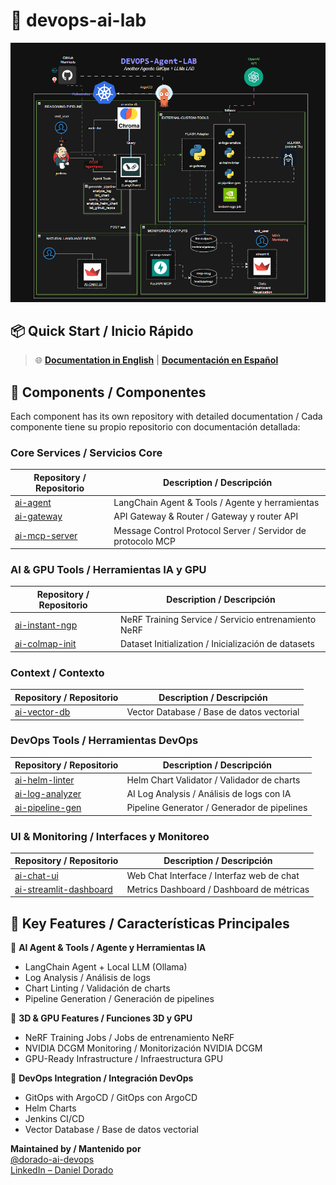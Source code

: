 # 🧪 devops-ai-lab

![devops-ai-lab-diagram](./images/devops-ai-lab.drawio.gif)

## 📦 Quick Start / Inicio Rápido

> 🌐 **[Documentation in English](./README_ENG.md)** | **[Documentación en Español](./README_ES.md)**


## 🔌 Components / Componentes

Each component has its own repository with detailed documentation / Cada componente tiene su propio repositorio con documentación detallada:

### Core Services / Servicios Core

| Repository / Repositorio | Description / Descripción |
|------------------------|------------------------|
| [ai-agent](https://github.com/dorado-ai-devops/ai-agent) | LangChain Agent & Tools / Agente y herramientas |
| [ai-gateway](https://github.com/dorado-ai-devops/ai-gateway) | API Gateway & Router / Gateway y router API |
| [ai-mcp-server](https://github.com/dorado-ai-devops/ai-mcp-server) | Message Control Protocol Server / Servidor de protocolo MCP |

### AI & GPU Tools / Herramientas IA y GPU

| Repository / Repositorio | Description / Descripción |
|------------------------|------------------------|
| [ai-instant-ngp](https://github.com/dorado-ai-devops/ai-instant-ngp) | NeRF Training Service / Servicio entrenamiento NeRF |
| [ai-colmap-init](https://github.com/dorado-ai-devops/ai-colmap-init) | Dataset Initialization / Inicialización de datasets |

### Context / Contexto

| Repository / Repositorio | Description / Descripción |
|------------------------|------------------------|
| [ai-vector-db](https://github.com/dorado-ai-devops/ai-vector-db) | Vector Database / Base de datos vectorial |

### DevOps Tools / Herramientas DevOps

| Repository / Repositorio | Description / Descripción |
|------------------------|------------------------|
| [ai-helm-linter](https://github.com/dorado-ai-devops/ai-helm-linter) | Helm Chart Validator / Validador de charts |
| [ai-log-analyzer](https://github.com/dorado-ai-devops/ai-log-analyzer-devops) | AI Log Analysis / Análisis de logs con IA |
| [ai-pipeline-gen](https://github.com/dorado-ai-devops/ai-pipeline-gen) | Pipeline Generator / Generador de pipelines |

### UI & Monitoring / Interfaces y Monitoreo

| Repository / Repositorio | Description / Descripción |
|------------------------|------------------------|
| [ai-chat-ui](https://github.com/dorado-ai-devops/ai-chat-ui) | Web Chat Interface / Interfaz web de chat |
| [ai-streamlit-dashboard](https://github.com/dorado-ai-devops/ai-streamlit-dashboard) | Metrics Dashboard / Dashboard de métricas |

## 🔑 Key Features / Características Principales

🤖 **AI Agent & Tools / Agente y Herramientas IA**
- LangChain Agent + Local LLM (Ollama)
- Log Analysis / Análisis de logs
- Chart Linting / Validación de charts
- Pipeline Generation / Generación de pipelines

🎨 **3D & GPU Features / Funciones 3D y GPU**
- NeRF Training Jobs / Jobs de entrenamiento NeRF
- NVIDIA DCGM Monitoring / Monitorización NVIDIA DCGM
- GPU-Ready Infrastructure / Infraestructura GPU

🔄 **DevOps Integration / Integración DevOps**
- GitOps with ArgoCD / GitOps con ArgoCD
- Helm Charts
- Jenkins CI/CD
- Vector Database / Base de datos vectorial


**Maintained by / Mantenido por**  
[@dorado-ai-devops](https://github.com/dorado-ai-devops)  
[LinkedIn – Daniel Dorado](https://www.linkedin.com/in/doradodaniel/)
